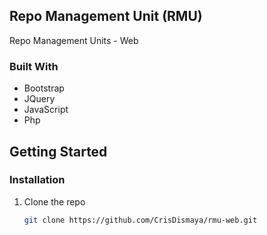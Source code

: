 <!-- ABOUT THE PROJECT -->
## Repo Management Unit (RMU)
Repo Management Units - Web

### Built With

* Bootstrap
* JQuery
* JavaScript
* Php


<!-- GETTING STARTED -->
## Getting Started

### Installation

1. Clone the repo
   ```sh
   git clone https://github.com/CrisDismaya/rmu-web.git
   ```
